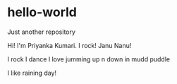 # hello-world
Just another repository

Hi! I'm Priyanka Kumari. I rock! Janu Nanu! 

I rock
I dance
I love jumming up n down in mudd puddle

I like raining day!
